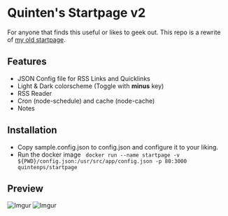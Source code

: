 # Quinten's Startpage v2
For anyone that finds this useful or likes to geek out. This repo is a rewrite of [my old startpage](https://github.com/Quintenps/Startpage).


## Features
- JSON Config file for RSS Links and Quicklinks
- Light & Dark colorscheme (Toggle with **minus** key) 
- RSS Reader
- Cron (node-schedule) and cache (node-cache)
- Notes

## Installation
- Copy sample.config.json to config.json and configure it to your liking.
- Run the docker image
` docker run --name startpage -v ${PWD}/config.json:/usr/src/app/config.json -p 80:3000 quintenps/startpage`

## Preview
![Imgur](https://i.imgur.com/Pqfjdhw.png)
![Imgur](https://i.imgur.com/NBPdfCZ.png)